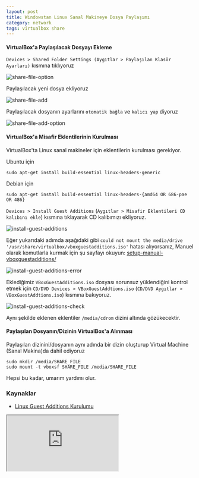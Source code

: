 ```yaml
---
layout: post
title: Windowstan Linux Sanal Makineye Dosya Paylaşımı
category: network
tags: virtualbox share
---
```


#### VirtualBox'a Paylaşılacak Dosyayı Ekleme
`Devices > Shared Folder Settings (Aygıtlar > Paylaşılan Klasör Ayarları)` kısmına tıklıyoruz

![share-file-option](/file/virtualbox-share-file-option.png)

Paylaşılacak yeni dosya ekliyoruz

![share-file-add](/file/network/share-file-add.png)

Paylaşılacak dosyanın ayarlarını `otomatik bağla` ve `kalıcı yap` diyoruz

![share-file-add-option](/file/virtualbox-share-file-add-option.png)

#### VirtualBox'a Misafir Eklentilerinin Kurulması

VirtualBox'ta Linux sanal makineler için eklentilerin kurulması gerekiyor.

Ubuntu için

	sudo apt-get install build-essential linux-headers-generic

Debian için

	sudo apt-get install build-essential linux-headers-{amd64 OR 686-pae OR 486}

`Devices > Install Guest Additions` (`Aygıtlar > Misafir Eklentileri CD kalıbını ekle`) kısmına tıklayarak CD kalıbımızı ekliyoruz.

![install-guest-additions](/file/virtualbox-install-guest-additions.png)

Eğer yukarıdaki adımda aşağıdaki gibi `could not mount the media/drive '/usr/share/virtualbox/vboxguestadditions.iso'` hatası alıyorsanız, Manuel olarak komutlarla kurmak için şu sayfayı okuyun: [setup-manual-vboxguestadditions/](/category/network/setup-manual-vboxguestadditions/)

![install-guest-additions-error](/file/virtualbox-install-guest-additions-error.png)

Eklediğimiz `VBoxGuestAdditions.iso` dosyası sorunsuz yüklendiğini kontrol etmek için
`CD/DVD Devices > VBoxGuestAddtions.iso` (`CD/DVD Aygıtlar > VBoxGuestAddtions.iso`) kısmına bakıyoruz.

![install-guest-additions-check](/file/virtualbox-install-guest-additions-check.png)

Aynı şekilde eklenen eklentiler `/media/cdrom` dizini altında gözükecektir.

#### Paylaşılan Dosyanın/Dizinin VirtualBox'a Alınması

Paylaşılan dizinini/dosyanın aynı adında bir dizin oluşturup Virtual Machine (Sanal Makina)da dahil ediyoruz

	sudo mkdir /media/SHARE_FILE
	sudo mount -t vboxsf SHARE_FILE	/media/SHARE_FILE

Hepsi bu kadar, umarım yardımı olur.


### Kaynaklar

- [Linux Guest Additions Kurulumu](https://forums.virtualbox.org/viewtopic.php?t=15679)

<div class="embed-responsive embed-responsive-16by9">
  <iframe class="embed-responsive-item" src="https://www.youtube.com/embed/BSg-_3OFlrQ"></iframe>
</div>
